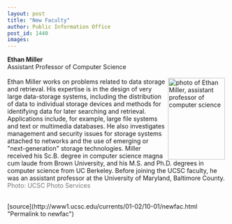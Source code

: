 ```yaml
---
layout: post
title: "New Faculty"
author: Public Information Office
post_id: 1440
images:
---
```


<p>
  <b>Ethan Miller<br></b>Assistant Professor of Computer Science<br>
  <br>
  <img align="right" alt="photo of Ethan Miller, assistant professor of computer science" border="0" height="187" hspace="6" src="../art/miller_ethan.130.jpg" width="130">Ethan Miller works on problems related to data storage and retrieval. His expertise is in the design of very large data-storage systems, including the distribution of data to individual storage devices and methods for identifying data for later searching and retrieval. Applications include, for example, large file systems and text or multimedia databases. He also investigates management and security issues for storage systems attached to networks and the use of emerging or "next-generation" storage technologies. Miller received his Sc.B. degree in computer science magna cum laude from Brown University, and his M.S. and Ph.D. degrees in computer science from UC Berkeley. Before joining the UCSC faculty, he was an assistant professor at the University of Maryland, Baltimore County.<br>
  <font color="#777777">Photo: UCSC Photo Services</font><br>
  <br>
  </p>
[source](http://www1.ucsc.edu/currents/01-02/10-01/newfac.html "Permalink to newfac")
